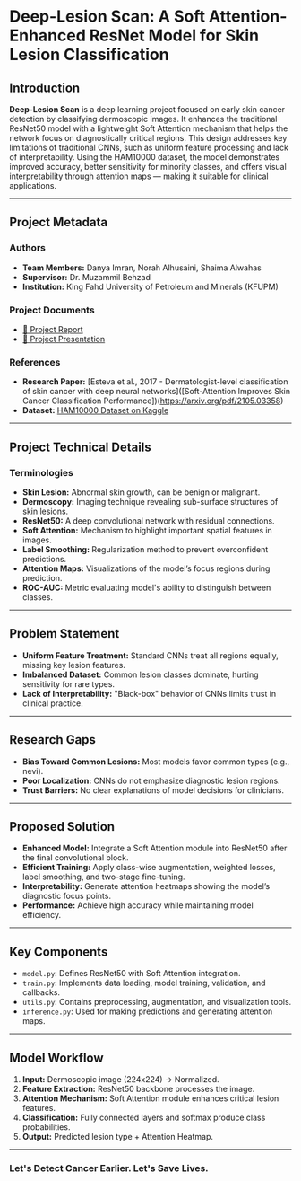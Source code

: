 # Deep-Lesion Scan: A Soft Attention-Enhanced ResNet Model for Skin Lesion Classification

## Introduction
**Deep-Lesion Scan** is a deep learning project focused on early skin cancer detection by classifying dermoscopic images. It enhances the traditional ResNet50 model with a lightweight Soft Attention mechanism that helps the network focus on diagnostically critical regions. This design addresses key limitations of traditional CNNs, such as uniform feature processing and lack of interpretability. Using the HAM10000 dataset, the model demonstrates improved accuracy, better sensitivity for minority classes, and offers visual interpretability through attention maps — making it suitable for clinical applications.

---

## Project Metadata

### Authors
- **Team Members:** Danya Imran, Norah Alhusaini, Shaima Alwahas
- **Supervisor:** Dr. Muzammil Behzad
- **Institution:** King Fahd University of Petroleum and Minerals (KFUPM)

### Project Documents
- [📑 Project Report](/https://github.com/BRAIN-Lab-AI/Skin-Lesion-Classification-for-Cancer-Detection/blob/main/Deep-Lesion%20Scan%20-%20Final%20Version%20.pdf)
- [🎥 Project Presentation](/Deep-Lesion_Scan_Project_Slides.pptx)

### References
- **Research Paper:** [Esteva et al., 2017 - Dermatologist-level classification of skin cancer with deep neural networks]([Soft-Attention Improves Skin Cancer Classification Performance])(https://arxiv.org/pdf/2105.03358)
- **Dataset:** [HAM10000 Dataset on Kaggle](https://www.kaggle.com/datasets/kmader/skin-cancer-mnist-ham10000)

---

## Project Technical Details

### Terminologies
- **Skin Lesion:** Abnormal skin growth, can be benign or malignant.
- **Dermoscopy:** Imaging technique revealing sub-surface structures of skin lesions.
- **ResNet50:** A deep convolutional network with residual connections.
- **Soft Attention:** Mechanism to highlight important spatial features in images.
- **Label Smoothing:** Regularization method to prevent overconfident predictions.
- **Attention Maps:** Visualizations of the model’s focus regions during prediction.
- **ROC-AUC:** Metric evaluating model's ability to distinguish between classes.

---

## Problem Statement
- **Uniform Feature Treatment:** Standard CNNs treat all regions equally, missing key lesion features.
- **Imbalanced Dataset:** Common lesion classes dominate, hurting sensitivity for rare types.
- **Lack of Interpretability:** "Black-box" behavior of CNNs limits trust in clinical practice.

---

## Research Gaps
- **Bias Toward Common Lesions:** Most models favor common types (e.g., nevi).
- **Poor Localization:** CNNs do not emphasize diagnostic lesion regions.
- **Trust Barriers:** No clear explanations of model decisions for clinicians.

---

## Proposed Solution
- **Enhanced Model:** Integrate a Soft Attention module into ResNet50 after the final convolutional block.
- **Efficient Training:** Apply class-wise augmentation, weighted losses, label smoothing, and two-stage fine-tuning.
- **Interpretability:** Generate attention heatmaps showing the model’s diagnostic focus points.
- **Performance:** Achieve high accuracy while maintaining model efficiency.

---

## Key Components
- `model.py`: Defines ResNet50 with Soft Attention integration.
- `train.py`: Implements data loading, model training, validation, and callbacks.
- `utils.py`: Contains preprocessing, augmentation, and visualization tools.
- `inference.py`: Used for making predictions and generating attention maps.

---

## Model Workflow

1. **Input:** Dermoscopic image (224x224) → Normalized.
2. **Feature Extraction:** ResNet50 backbone processes the image.
3. **Attention Mechanism:** Soft Attention module enhances critical lesion features.
4. **Classification:** Fully connected layers and softmax produce class probabilities.
5. **Output:** Predicted lesion type + Attention Heatmap.

---

### Let's Detect Cancer Earlier. Let's Save Lives.
